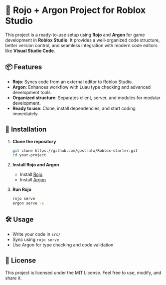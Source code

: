 # 🚀 Rojo + Argon Project for Roblox Studio  

This project is a ready-to-use setup using **Rojo** and **Argon** for game development in **Roblox Studio**. It provides a well-organized code structure, better version control, and seamless integration with modern code editors like **Visual Studio Code**.  

## 📦 Features  

- **Rojo**: Syncs code from an external editor to Roblox Studio.  
- **Argon**: Enhances workflow with Luau type checking and advanced development tools.  
- **Organized structure**: Separates client, server, and modules for modular development.  
- **Ready to use**: Clone, install dependencies, and start coding immediately.  

## 🚀 Installation  

1. **Clone the repository**  
   ```sh
   git clone https://github.com/gostrafx/Roblox-starter.git 
   cd your-project
   ```

2. **Install Rojo and Argon**  
   - Install [Rojo](https://rojo.space/)  
   - Install [Argon](https://argon.wiki/)  

3. **Run Rojo**  
   ```sh
   rojo serve
   argon serve -s
   ```

## 🛠️ Usage  

- Write your code in `src/`  
- Sync using `rojo serve`  
- Use Argon for type checking and code validation  

## 📜 License  

This project is licensed under the MIT License. Feel free to use, modify, and share it.